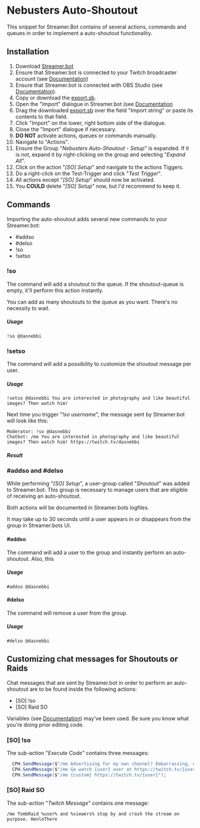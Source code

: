 # Nebusters Auto-Shoutout

This snippet for Streamer.Bot contains of several actions, commands and queues in order to implement a auto-shoutout functionality.

## Installation

1. Download [Streamer.bot](https://streamer.bot/)
2. Ensure that Streamer.bot is connected to your Twitch broadcaster account (see [Documentation](https://docs.streamer.bot/guide/platforms/twitch#accounts))
3. Ensure that Streamer.bot is connected with OBS Studio (see [Documentation](https://docs.streamer.bot/guide/broadcasters/obs-studio)).
4. Copy or download the [export.sb](https://raw.githubusercontent.com/dasnebbi/streamer.bot/refs/heads/auto-shoutout/export.sb).
5. Open the "Import" dialogue in Streamer.bot (see [Documentation](https://docs.streamer.bot/guide/import-export#import)
6. Drag the downloaded [export.sb](https://raw.githubusercontent.com/dasnebbi/streamer.bot/refs/heads/auto-shoutout/export.sb) over the field "Import string" or paste its contents to that field.
7. Click "Import" on the lower, right bottom side of the dialogue.
8. Close the "Import" dialogue if necessary.
9. **DO NOT** activate actions, queues or commands manually.
10. Navigate to "Actions".
11. Ensure the Group "*Nebusters Auto-Shoutout - Setup*" is expanded. If it is not, expand it by right-clicking on the group and selecting "*Expand All*".
12. Click on the action "*[SO] Setup*" and navigate to the actions Tiggers.
13. Do a right-click on the Test-Trigger and click "*Test Trigger*".
14. All actions except "*[SO] Setup*" should now be activated.
15. You **COULD** delete "*[SO] Setup*" now, but I'd recommend to keep it.

## Commands

Importing the auto-shoutout adds several new commands to your Streamer.bot:

- #addso
- #delso
- !so
- !setso

### !so

The command will add a shoutout to the queue. If the shoutout-queue is empty, it'll perform this action instantly.

You can add as many shoutouts to the queue as you want. There's no necessity to wait.

##### Usage
```plain
!so @dasnebbi
```

### !setso

The command will add a possibility to customize the shoutout message per user.

##### Usage

```plain
!setso @dasnebbi You are interested in photography and like beautiful images? Then watch him!
```

Next time you trigger "*!so username*", the message sent by Streamer.bot will look like this:

```plain
Moderator: !so @dasnebbi
Chatbot: /me You are interested in photography and like beautiful images? Then watch him! https://twitch.tv/dasnebbi
```

##### Result

### #addso and #delso

While performing "*[SO] Setup*", a user-group called "*Shoutout*" was added to Streamer.bot. This group is necessary to manage users that are eligible of receiving an auto-shoutout.

Both actions will be documented in Streamer.bots logfiles.

It may take up to 30 seconds until a user appears in or disappears from the group in Streamer.bots UI.

#### #addso

The command will add a user to the group and instantly perform an auto-shoutout. Also, this 

##### Usage
```plain
#addso @dasnebbi
```

#### #delso

The command will remove a user from the group.

##### Usage

```plain
#delso @dasnebbi
```

## Customizing chat messages for Shoutouts or Raids

Chat messages that are sent by Streamer.bot in order to perform an auto-shoutout are to be found inside the following actions:

- [SO] !so
- [SO] Raid SO

Variables (see [Documentation](https://docs.streamer.bot/guide/variables)) may've been used. Be sure you know what you're doing prior editing code.

### [SO] !so

The sub-action "*Execute Code*" contains three messages:
```cs
  CPH.SendMessage($"/me Advertising for my own channel? Embarrassing, dude.");
  CPH.SendMessage($"/me Go watch {user} over at https://twitch.tv/{user} where they were last streaming {game}. They're pretty fun to watch as well!");
  CPH.SendMessage($"/me {custom} https://twitch.tv/{user}");
```

### [SO] Raid SO

The sub-action "*Twitch Message*" contains one message:
```plain
/me TombRaid %user% and %viewers% stop by and crash the stream on purpose. HenloThere 
```
